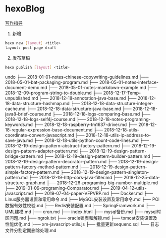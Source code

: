 # hexoBlog

[写作指导](https://hexo.io/zh-cn/docs/writing.html)

1. 新增

```bash
hexo new [layout] <title>
layout: post page draft
```

2. 发布草稿

```bash
hexo publish [layout] <title>
```

undo
├── 2018-01-01-notes-chinese-copywriting-guidelines.md
├── 2018-05-01-bat-packaging-program.md
├── 2018-05-01-notes-interface-document-demo.md
├── 2018-05-01-notes-markdown-example.md
├── 2018-12-09-program-string-to-double.md
├── 2018-12-17-Temp-unpublished.md
├── 2018-12-18-annotation-java-base.md
├── 2018-12-18-data-structure-hashmap.md
├── 2018-12-18-data-structure-integer-cache.md
├── 2018-12-18-data-structure-java-base.md
├── 2018-12-18-java8-brief-course.md
├── 2018-12-18-logs-comparing-base.md
├── 2018-12-18-logs-self4j-course.md
├── 2018-12-18-notes-programing-keywords.md
├── 2018-12-18-raspberry-tm1637-driver.md
├── 2018-12-18-regular-expression-base-document.md
├── 2018-12-18-utils-coordinate-convert-javascript.md
├── 2018-12-18-utils-ip-address-to-save-java.md
├── 2018-12-18-utils-python-count-code-lines.md
├── 2018-12-19-design-pattern-abstract-factory-pattern.md
├── 2018-12-19-design-pattern-adapter-pattern.md
├── 2018-12-19-design-pattern-bridge-pattern.md
├── 2018-12-19-design-pattern-builder-pattern.md
├── 2018-12-19-design-pattern-decorator-pattern.md
├── 2018-12-19-design-pattern-factory-method-pattern.md
├── 2018-12-19-design-pattern-simple-factory-pattern.md
├── 2018-12-19-design-pattern-singleton-pattern.md
├── 2018-12-19-http-cors-java-filter.md
├── 2018-12-25-data-structure-graph.md
├── 2018-12-26-programing-big-number-multiple.md
├── 2019-01-09-programing-Comparator.md
├── 2019-04-12-utils-javascript.md
├── 2019-07-04-paper-VFPVRP.md
├── Docker.md
├── Linux服务器设置和常用命令.md
├── MySQL安装设置及常用命令.md
├── POI数据有效性校验.md
├── Redis安装配置.md
├── SpringFramwork.md
├── UML建模.md
├── cron.md
├── index.html
├── mysql备份.md
├── mysql时区问题.md
├── ngrok.txt
├── oracle锁表和解锁.md
├── tomcat安装设置及性能优化.md
├── xm-javascript-utils.js
├── 批量更新sequenc.sql
└── 日志文件分割定期删除处理.md
